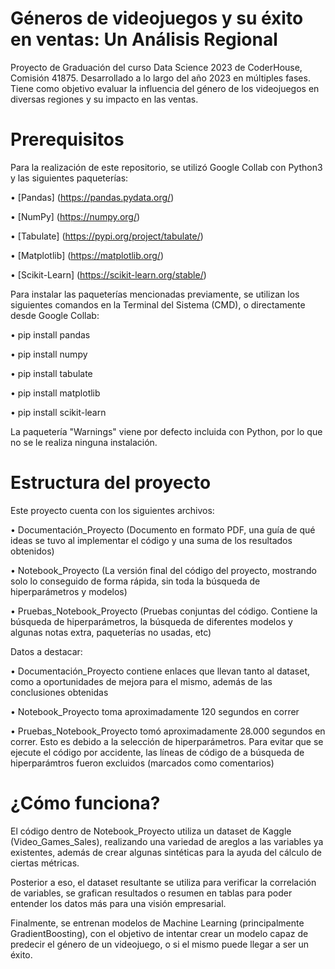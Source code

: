 # Géneros de videojuegos y su éxito en ventas: Un Análisis Regional
Proyecto de Graduación del curso Data Science 2023 de CoderHouse, Comisión 41875.
Desarrollado a lo largo del año 2023 en múltiples fases.
Tiene como objetivo evaluar la influencia del género de los videojuegos en diversas regiones y su impacto en las ventas.

# Prerequisitos

Para la realización de este repositorio, se utilizó Google Collab con Python3 y las siguientes paqueterías:

  • [Pandas] (https://pandas.pydata.org/)
  
  • [NumPy] (https://numpy.org/)
  
  • [Tabulate] (https://pypi.org/project/tabulate/)
  
  • [Matplotlib] (https://matplotlib.org/)
  
  • [Scikit-Learn] (https://scikit-learn.org/stable/)
  
Para instalar las paqueterías mencionadas previamente, se utilizan los siguientes comandos en la Terminal del Sistema (CMD), o directamente desde Google Collab:
  
  • pip install pandas
  
  • pip install numpy
  
  • pip install tabulate
  
  • pip install matplotlib
  
  • pip install scikit-learn
  

La paquetería "Warnings" viene por defecto incluida con Python, por lo que no se le realiza ninguna instalación.

# Estructura del proyecto

Este proyecto cuenta con los siguientes archivos:

  • Documentación_Proyecto (Documento en formato PDF, una guía de qué ideas se tuvo al implementar el código y una suma de los resultados obtenidos)
  
  • Notebook_Proyecto (La versión final del código del proyecto, mostrando solo lo conseguido de forma rápida, sin toda la búsqueda de hiperparámetros y modelos)
  
  • Pruebas_Notebook_Proyecto (Pruebas conjuntas del código. Contiene la búsqueda de hiperparámetros, la búsqueda de diferentes modelos y algunas notas extra, paqueterías no usadas, etc)
  

Datos a destacar:

  • Documentación_Proyecto contiene enlaces que llevan tanto al dataset, como a oportunidades de mejora para el mismo, además de las conclusiones obtenidas
  
  • Notebook_Proyecto toma aproximadamente 120 segundos en correr
  
  • Pruebas_Notebook_Proyecto tomó aproximadamente 28.000 segundos en correr. Esto es debido a la selección de hiperparámetros. Para evitar que se ejecute el código por accidente, las líneas de código de a búsqueda de hiperparámtros fueron excluidos (marcados como comentarios)

# ¿Cómo funciona?

El código dentro de Notebook_Proyecto utiliza un dataset de Kaggle (Video_Games_Sales), realizando una variedad de areglos a las variables ya existentes, además de crear algunas sintéticas para la ayuda del cálculo de ciertas métricas.

Posterior a eso, el dataset resultante se utiliza para verificar la correlación de variables, se grafican resultados o resumen en tablas para poder entender los datos más para una visión empresarial.

Finalmente, se entrenan modelos de Machine Learning (principalmente GradientBoosting), con el objetivo de intentar crear un modelo capaz de predecir el género de un videojuego, o si el mismo puede llegar a ser un éxito.
